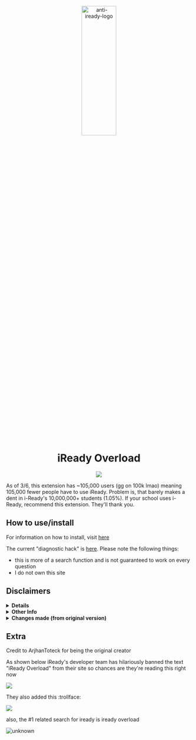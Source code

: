 <p align="center"><img src="logo.jpg" alt="anti-iready-logo" width="43%" height="30%"/></p>

<h1 align="center">iReady Overload</h1>

<p align="center">
        <a href="https://discord.gg/y7X5CSWyR5">
	       <img src="https://img.shields.io/discord/946493443763490846?label=discord&logo=discord">
        </a>
</p>

As of 3/6, this extension has ~105,000 users (gg on 100k lmao) meaning 105,000 fewer people have to use iReady. Problem is, that barely makes a dent in i-Ready's 10,000,000+ students (1.05%). If your school uses i-Ready, recommend this extension. They'll thank you. 

## How to use/install

For information on how to install, visit [here](https://github.com/cupiditys/iReady-Overload/wiki/How-to-install)
<br/>

The current "diagnostic hack" is [here](https://vault0.netlify.app). Please note the following things:
* this is more of a search function and is not guaranteed to work on every question
* I do not own this site

## Disclaimers
<details>
<summary><b>Details</b></summary>
iReady is awful. It's the worst education tool anyone could ever use. I'm fed up with being forced to mindlessly watch the result of a greedy corporation that doesn't try in the SLIGHTEST to make their product enjoyable, or even acceptable. This repository is a collection of hacks and a chrome extension that ensures nobody has to suffer through iReady ever again. The current version has a **lesson & quiz skipper, a diagnostic hack, and a minutes hack**. The diagnostic hack currently is not instantaneous, and questions will have to be inputted manually.
</details>    
<details>
<summary><b>Other Info</b></summary>
while (obviously) I try my hardest to prevent you from getting in trouble, there are some things you need to know in order to not get caught. First, I heavily do not recommend using it in school (as they can see all your network traffic) or even on a school issued laptop (only do it if you have to). If want to be very safe, use your own personal computer at your own home.
</details>
<details>
	<summary><b>Changes made (from original version)</b></summary>
Differences/Changes made from ArjhanToteck's original i-Ready Overload include rewritten functions (lesson skipper, minutes hack), newer code is now obfuscated, and portions of the UI changed to bypass i-Ready "anticheat".
</details>

## Extra
Credit to ArjhanToteck for being the original creator

As shown below iReady's developer team has hilariously banned the text "iReady Overload" from their site so chances are they're reading this right now

![](https://cdn.discordapp.com/attachments/654687165837475840/905968971642179645/unknown.png)

They also added this :trollface:

![](https://cdn.discordapp.com/attachments/571058554216120322/911811161081671730/unknown.png)

also, the #1 related search for iready is iready overload

![unknown](https://user-images.githubusercontent.com/66990287/155582445-c6d5471d-7864-4f17-b912-463645067b8c.jpg)
